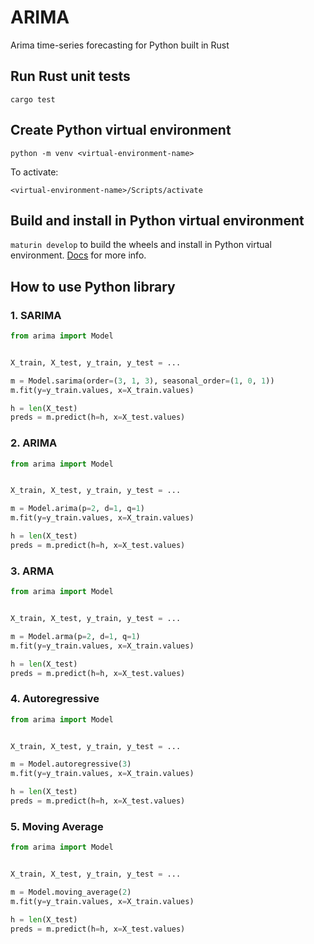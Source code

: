# ARIMA
Arima time-series forecasting for Python built in Rust

## Run Rust unit tests
`cargo test`

## Create Python virtual environment
`python -m venv <virtual-environment-name>`

To activate:

`<virtual-environment-name>/Scripts/activate`

## Build and install in Python virtual environment
`maturin develop` to build the wheels and install in Python virtual environment. [Docs](https://www.maturin.rs/local_development) for more info.

## How to use Python library

### 1. SARIMA
```Python
from arima import Model


X_train, X_test, y_train, y_test = ...

m = Model.sarima(order=(3, 1, 3), seasonal_order=(1, 0, 1))
m.fit(y=y_train.values, x=X_train.values)

h = len(X_test)
preds = m.predict(h=h, x=X_test.values)
```

### 2. ARIMA
```Python
from arima import Model


X_train, X_test, y_train, y_test = ...

m = Model.arima(p=2, d=1, q=1)
m.fit(y=y_train.values, x=X_train.values)

h = len(X_test)
preds = m.predict(h=h, x=X_test.values)
```

### 3. ARMA
```Python
from arima import Model


X_train, X_test, y_train, y_test = ...

m = Model.arma(p=2, d=1, q=1)
m.fit(y=y_train.values, x=X_train.values)

h = len(X_test)
preds = m.predict(h=h, x=X_test.values)
```

### 4. Autoregressive
```Python
from arima import Model


X_train, X_test, y_train, y_test = ...

m = Model.autoregressive(3)
m.fit(y=y_train.values, x=X_train.values)

h = len(X_test)
preds = m.predict(h=h, x=X_test.values)
```

### 5. Moving Average
```Python
from arima import Model


X_train, X_test, y_train, y_test = ...

m = Model.moving_average(2)
m.fit(y=y_train.values, x=X_train.values)

h = len(X_test)
preds = m.predict(h=h, x=X_test.values)
```